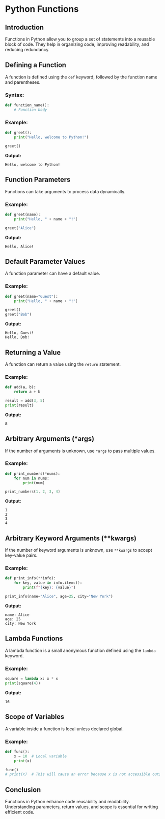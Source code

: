 # Python Functions

## Introduction

Functions in Python allow you to group a set of statements into a reusable block of code. They help in organizing code, improving readability, and reducing redundancy.

## Defining a Function

A function is defined using the `def` keyword, followed by the function name and parentheses.

### Syntax:

```python
def function_name():
    # Function body
```

### Example:

```python
def greet():
    print("Hello, welcome to Python!")

greet()
```

**Output:**

```
Hello, welcome to Python!
```

## Function Parameters

Functions can take arguments to process data dynamically.

### Example:

```python
def greet(name):
    print("Hello, " + name + "!")

greet("Alice")
```

**Output:**

```
Hello, Alice!
```

## Default Parameter Values

A function parameter can have a default value.

### Example:

```python
def greet(name="Guest"):
    print("Hello, " + name + "!")

greet()
greet("Bob")
```

**Output:**

```
Hello, Guest!
Hello, Bob!
```

## Returning a Value

A function can return a value using the `return` statement.

### Example:

```python
def add(a, b):
    return a + b

result = add(3, 5)
print(result)
```

**Output:**

```
8
```

## Arbitrary Arguments (\*args)

If the number of arguments is unknown, use `*args` to pass multiple values.

### Example:

```python
def print_numbers(*nums):
    for num in nums:
        print(num)

print_numbers(1, 2, 3, 4)
```

**Output:**

```
1
2
3
4
```

## Arbitrary Keyword Arguments (\*\*kwargs)

If the number of keyword arguments is unknown, use `**kwargs` to accept key-value pairs.

### Example:

```python
def print_info(**info):
    for key, value in info.items():
        print(f"{key}: {value}")

print_info(name="Alice", age=25, city="New York")
```

**Output:**

```
name: Alice
age: 25
city: New York
```

## Lambda Functions

A lambda function is a small anonymous function defined using the `lambda` keyword.

### Example:

```python
square = lambda x: x * x
print(square(4))
```

**Output:**

```
16
```

## Scope of Variables

A variable inside a function is local unless declared global.

### Example:

```python
def func():
    x = 10  # Local variable
    print(x)

func()
# print(x)  # This will cause an error because x is not accessible outside the function
```

## Conclusion

Functions in Python enhance code reusability and readability. Understanding parameters, return values, and scope is essential for writing efficient code.
